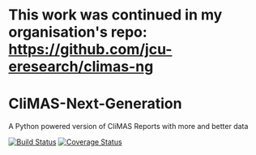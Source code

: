 
# This work was continued in my organisation's repo: https://github.com/jcu-eresearch/climas-ng 


CliMAS-Next-Generation
======================

A Python powered version of CliMAS Reports with more and better data

[![Build Status](https://travis-ci.org/DanielBaird/CliMAS-Next-Generation.png?branch=master)](https://travis-ci.org/DanielBaird/CliMAS-Next-Generation)
[![Coverage Status](https://coveralls.io/repos/DanielBaird/CliMAS-Next-Generation/badge.png)](https://coveralls.io/r/DanielBaird/CliMAS-Next-Generation)
